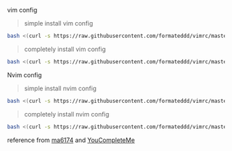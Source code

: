 vim config

> simple install vim config
```sh
bash <(curl -s https://raw.githubusercontent.com/formateddd/vimrc/master/setup.sh) 0
```

> completely install vim config
```sh
bash <(curl -s https://raw.githubusercontent.com/formateddd/vimrc/master/setup.sh) 1
```

Nvim config

> simple install nvim config
```sh
bash <(curl -s https://raw.githubusercontent.com/formateddd/vimrc/master/setup.sh) 2
```

> completely install nvim config
```sh
bash <(curl -s https://raw.githubusercontent.com/formateddd/vimrc/master/setup.sh) 3
```
reference from [ma6174](https://github.com/ma6174/vim-deprecated) and [YouCompleteMe](https://github.com/Valloric/YouCompleteMe/wiki/Building-Vim-from-source)
